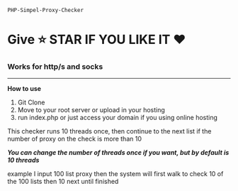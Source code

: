 

    PHP-Simpel-Proxy-Checker

<h1>Give ⭐ STAR IF YOU LIKE IT ❤ </h1>

<h3>Works for http/s and socks</h3>
<hr>

**How to use**
1. Git Clone
2. Move to your root server or upload in your hosting
3. run index.php or just access your domain if you using online hosting


This checker runs 10 threads once, then continue to the next list if the number of proxy on the check is more than 10

**_You can change the number of threads once if you want, but by default is 10 threads_**

example
I input 100 list proxy
then the system will first walk to check 10 of the 100 lists
then 10 next until finished


